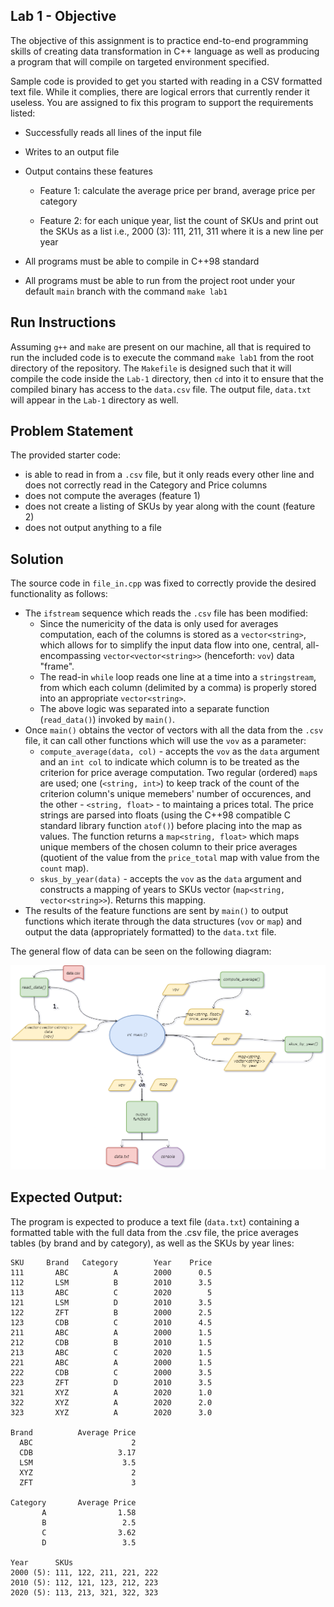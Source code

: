 ## Lab 1 - Objective

The objective of this assignment is to practice end-to-end programming skills of creating data transformation in C++ language as well as producing a program that will compile on targeted environment specified.

Sample code is provided to get you started with reading in a CSV formatted text file. While it complies, there are logical errors that currently render it useless. You are assigned to fix this program to support the requirements listed:

- Successfully reads all lines of the input file

- Writes to an output file

- Output contains these features

    - Feature 1: calculate the average price per brand, average price per category

    - Feature 2: for each unique year, list the count of SKUs and print out the SKUs as a list i.e., 2000 (3): 111, 211, 311 where it is a new line per year

- All programs must be able to compile in C++98 standard

- All programs must be able to run from the project root under your default `main` branch with the command `make lab1`

## Run Instructions

Assuming `g++` and `make` are present on our machine, all that is required to run the included code is to execute the command `make lab1` from the root directory of the repository. The `Makefile` is designed such that it will compile the code inside the `Lab-1` directory, then `cd` into it to ensure that the compiled binary has access to the `data.csv` file. The output file, `data.txt` will appear in the `Lab-1` directory as well.

## Problem Statement

The provided starter code:
- is able to read in from a `.csv` file, but it only reads every other line and does not correctly read in the Category and Price columns
- does not compute the averages (feature 1)
- does not create a listing of SKUs by year along with the count (feature 2)
- does not output anything to a file

## Solution

The source code in `file_in.cpp` was fixed to correctly provide the desired functionality as follows:
- The `ifstream` sequence which reads the `.csv` file has been modified:
    - Since the numericity of the data is only used for averages computation, each of the columns is stored as a `vector<string>`, which allows for to simplify the input data flow into one, central, all-encompassing `vector<vector<string>>` (henceforth: `vov`) data "frame". 
    - The read-in `while` loop reads one line at a time into a `stringstream`, from which each column (delimited by a comma) is properly stored into an appropriate `vector<string>`.
    - The above logic was separated into a separate function (`read_data()`) invoked by `main()`.
- Once `main()` obtains the vector of vectors with all the data from the `.csv` file, it can call other functions which will use the `vov` as a parameter:
    - `compute_average(data, col)` - accepts the `vov` as the `data` argument and an `int col` to indicate which column is to be treated as the criterion for price average computation. Two regular (ordered) `map`s are used; one (`<string, int>`) to keep track of the count of the criterion column's unique memebers' number of occurences, and the other - `<string, float>` - to maintaing a prices total. The price strings are parsed into floats (using the C++98 compatible C standard library function `atof()`) before placing into the map as values. The function returns a `map<string, float>` which maps unique members of the chosen column to their price averages (quotient of the value from the `price_total` map with value from the `count` map).
    - `skus_by_year(data)` - accepts the `vov` as the `data` argument and constructs a mapping of years to SKUs vector (`map<string, vector<string>>`). Returns this mapping.
- The results of the feature functions are sent by `main()` to output functions which iterate through the data structures (`vov` or `map`) and output the data (appropriately formatted) to the `data.txt` file.

The general flow of data can be seen on the following diagram:

![png](dataflow_diagram.png)

## Expected Output:

The program is expected to produce a text file (`data.txt`) containing a formatted table with the full data from the .csv file, the price averages tables (by brand and by category), as well as the SKUs by year lines: 

```
SKU     Brand   Category        Year    Price
111       ABC          A        2000      0.5
112       LSM          B        2010      3.5
113       ABC          C        2020        5
121       LSM          D        2010      3.5
122       ZFT          B        2000      2.5
123       CDB          C        2010      4.5
211       ABC          A        2000      1.5
212       CDB          B        2010      1.5
213       ABC          C        2020      1.5
221       ABC          A        2000      1.5
222       CDB          C        2000      3.5
223       ZFT          D        2010      3.5
321       XYZ          A        2020      1.0
322       XYZ          A        2020      2.0
323       XYZ          A        2020      3.0

Brand          Average Price
  ABC                      2
  CDB                   3.17
  LSM                    3.5
  XYZ                      2
  ZFT                      3

Category       Average Price
       A                1.58
       B                 2.5
       C                3.62
       D                 3.5

Year      SKUs
2000 (5): 111, 122, 211, 221, 222
2010 (5): 112, 121, 123, 212, 223
2020 (5): 113, 213, 321, 322, 323
```